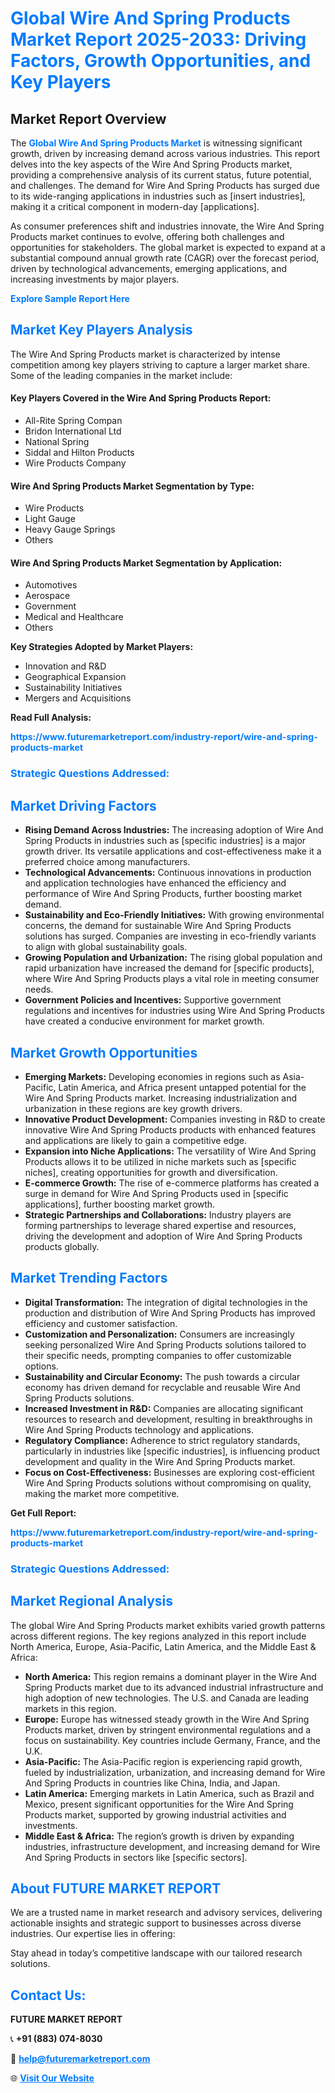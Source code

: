 <h1 style="color: #007BFF;">Global Wire And Spring Products Market Report 2025-2033: Driving Factors, Growth Opportunities, and Key Players</h1>

<section id="overview">
<h2>Market Report Overview</h2>
<p>The <a href="https://www.futuremarketreport.com/industry-report/wire-and-spring-products-market" style="color: #007BFF; text-decoration: none;"><strong>Global Wire And Spring Products Market</strong></a> is witnessing significant growth, driven by increasing demand across various industries. This report delves into the key aspects of the Wire And Spring Products market, providing a comprehensive analysis of its current status, future potential, and challenges. The demand for Wire And Spring Products has surged due to its wide-ranging applications in industries such as [insert industries], making it a critical component in modern-day [applications].</p>
<p>As consumer preferences shift and industries innovate, the Wire And Spring Products market continues to evolve, offering both challenges and opportunities for stakeholders. The global market is expected to expand at a substantial compound annual growth rate (CAGR) over the forecast period, driven by technological advancements, emerging applications, and increasing investments by major players.</p>
</section>

<section id="overview">
<p><a href="https://www.futuremarketreport.com/request-sample/reportId=60641" style="color: #007BFF; text-decoration: none;"><strong>Explore Sample Report Here</strong></a></p>
</section>

<section id="key-players">
<h2 style="color: #007BFF;">Market Key Players Analysis</h2>
<p>The Wire And Spring Products market is characterized by intense competition among key players striving to capture a larger market share. Some of the leading companies in the market include:</p>
<h4>Key Players Covered in the Wire And Spring Products Report:</h4>
<ul><li>All-Rite Spring Compan</li><li>Bridon International Ltd</li><li>National Spring</li><li>Siddal and Hilton Products</li><li>Wire Products Company</li></ul>
<h4>Wire And Spring Products Market Segmentation by Type:</h4>
<ul><li>Wire Products</li><li>Light Gauge</li><li>Heavy Gauge Springs</li><li>Others</li></ul>

<h4>Wire And Spring Products Market Segmentation by Application:</h4>
<ul><li>Automotives</li><li>Aerospace</li><li>Government</li><li>Medical and Healthcare</li><li>Others</li></ul>
<p><strong>Key Strategies Adopted by Market Players:</strong></p>
<ul>
<li>Innovation and R&D</li>
<li>Geographical Expansion</li>
<li>Sustainability Initiatives</li>
<li>Mergers and Acquisitions</li>
</ul>
</section>

<section>
<p><strong>Read Full Analysis: </strong></p><a href="https://www.futuremarketreport.com/industry-report/wire-and-spring-products-market" style="color: #007BFF; text-decoration: none;"><strong>https://www.futuremarketreport.com/industry-report/wire-and-spring-products-market</strong></a>
<h3 style="color: #007BFF;">Strategic Questions Addressed:</h3>
</section>

<section id="driving-factors">
<h2 style="color: #007BFF;">Market Driving Factors</h2>
<ul>
<li><strong>Rising Demand Across Industries:</strong> The increasing adoption of Wire And Spring Products in industries such as [specific industries] is a major growth driver. Its versatile applications and cost-effectiveness make it a preferred choice among manufacturers.</li>
<li><strong>Technological Advancements:</strong> Continuous innovations in production and application technologies have enhanced the efficiency and performance of Wire And Spring Products, further boosting market demand.</li>
<li><strong>Sustainability and Eco-Friendly Initiatives:</strong> With growing environmental concerns, the demand for sustainable Wire And Spring Products solutions has surged. Companies are investing in eco-friendly variants to align with global sustainability goals.</li>
<li><strong>Growing Population and Urbanization:</strong> The rising global population and rapid urbanization have increased the demand for [specific products], where Wire And Spring Products plays a vital role in meeting consumer needs.</li>
<li><strong>Government Policies and Incentives:</strong> Supportive government regulations and incentives for industries using Wire And Spring Products have created a conducive environment for market growth.</li>
</ul>
</section>

<section id="growth-opportunities">
<h2 style="color: #007BFF;">Market Growth Opportunities</h2>
<ul>
<li><strong>Emerging Markets:</strong> Developing economies in regions such as Asia-Pacific, Latin America, and Africa present untapped potential for the Wire And Spring Products market. Increasing industrialization and urbanization in these regions are key growth drivers.</li>
<li><strong>Innovative Product Development:</strong> Companies investing in R&D to create innovative Wire And Spring Products products with enhanced features and applications are likely to gain a competitive edge.</li>
<li><strong>Expansion into Niche Applications:</strong> The versatility of Wire And Spring Products allows it to be utilized in niche markets such as [specific niches], creating opportunities for growth and diversification.</li>
<li><strong>E-commerce Growth:</strong> The rise of e-commerce platforms has created a surge in demand for Wire And Spring Products used in [specific applications], further boosting market growth.</li>
<li><strong>Strategic Partnerships and Collaborations:</strong> Industry players are forming partnerships to leverage shared expertise and resources, driving the development and adoption of Wire And Spring Products products globally.</li>
</ul>
</section>

<section id="trending-factors">
<h2 style="color: #007BFF;">Market Trending Factors</h2>
<ul>
<li><strong>Digital Transformation:</strong> The integration of digital technologies in the production and distribution of Wire And Spring Products has improved efficiency and customer satisfaction.</li>
<li><strong>Customization and Personalization:</strong> Consumers are increasingly seeking personalized Wire And Spring Products solutions tailored to their specific needs, prompting companies to offer customizable options.</li>
<li><strong>Sustainability and Circular Economy:</strong> The push towards a circular economy has driven demand for recyclable and reusable Wire And Spring Products solutions.</li>
<li><strong>Increased Investment in R&D:</strong> Companies are allocating significant resources to research and development, resulting in breakthroughs in Wire And Spring Products technology and applications.</li>
<li><strong>Regulatory Compliance:</strong> Adherence to strict regulatory standards, particularly in industries like [specific industries], is influencing product development and quality in the Wire And Spring Products market.</li>
<li><strong>Focus on Cost-Effectiveness:</strong> Businesses are exploring cost-efficient Wire And Spring Products solutions without compromising on quality, making the market more competitive.</li>
</ul>
</section>

<section>
<p><strong>Get Full Report: </strong></p><a href="https://www.futuremarketreport.com/industry-report/wire-and-spring-products-market" style="color: #007BFF; text-decoration: none;"><strong>https://www.futuremarketreport.com/industry-report/wire-and-spring-products-market</strong></a>
<h3 style="color: #007BFF;">Strategic Questions Addressed:</h3>
</section>


<section id="regional-analysis">
<h2 style="color: #007BFF;">Market Regional Analysis</h2>
<p>The global Wire And Spring Products market exhibits varied growth patterns across different regions. The key regions analyzed in this report include North America, Europe, Asia-Pacific, Latin America, and the Middle East & Africa:</p>
<ul>
<li><strong>North America:</strong> This region remains a dominant player in the Wire And Spring Products market due to its advanced industrial infrastructure and high adoption of new technologies. The U.S. and Canada are leading markets in this region.</li>
<li><strong>Europe:</strong> Europe has witnessed steady growth in the Wire And Spring Products market, driven by stringent environmental regulations and a focus on sustainability. Key countries include Germany, France, and the U.K.</li>
<li><strong>Asia-Pacific:</strong> The Asia-Pacific region is experiencing rapid growth, fueled by industrialization, urbanization, and increasing demand for Wire And Spring Products in countries like China, India, and Japan.</li>
<li><strong>Latin America:</strong> Emerging markets in Latin America, such as Brazil and Mexico, present significant opportunities for the Wire And Spring Products market, supported by growing industrial activities and investments.</li>
<li><strong>Middle East & Africa:</strong> The region’s growth is driven by expanding industries, infrastructure development, and increasing demand for Wire And Spring Products in sectors like [specific sectors].</li>
</ul>
</section>

<footer>
<h2 style="color: #007BFF;">About FUTURE MARKET REPORT</h2>
<p>We are a trusted name in market research and advisory services, delivering actionable insights and strategic support to businesses across diverse industries. Our expertise lies in offering:</p>

<p>Stay ahead in today’s competitive landscape with our tailored research solutions.</p>

<h2 style="color: #007BFF;">Contact Us:</h2>
<p><strong>FUTURE MARKET REPORT</strong></p>
<p>📞 <strong>+91 (883) 074-8030</strong></p>
<p>📧 <strong><a href="mailto:help@futuremarketreport.com" style="color: #007BFF;">help@futuremarketreport.com</a></strong></p>
<p>🌐 <strong><a href="https://www.futuremarketreport.com/" style="color: #007BFF;">Visit Our Website</a></strong></p>
</footer>